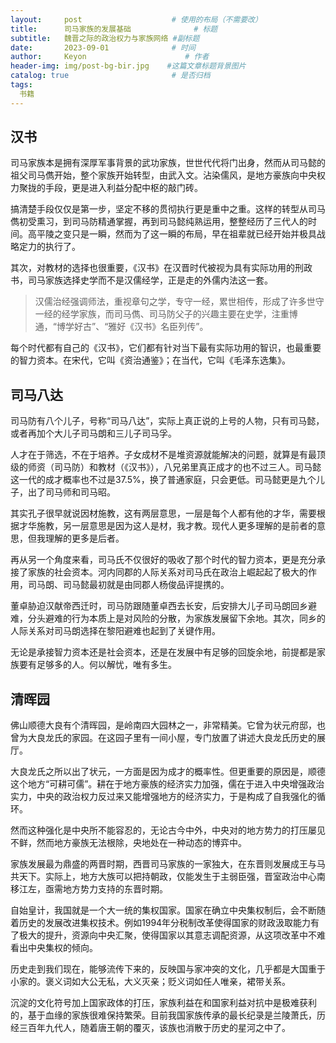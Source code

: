 ```yaml
---
layout:     post                    # 使用的布局（不需要改）
title:      司马家族的发展基础              # 标题 
subtitle:   魏晋之际的政治权力与家族网络 #副标题
date:       2023-09-01              # 时间
author:     Keyon                      # 作者
header-img: img/post-bg-bir.jpg    #这篇文章标题背景图片
catalog: true                       # 是否归档
tags:
  书籍
---
```


## 汉书

司马家族本是拥有深厚军事背景的武功家族，世世代代将门出身，然而从司马懿的祖父司马儁开始，整个家族开始转型，由武入文。沾染儒风，是地方豪族向中央权力聚拢的手段，更是进入利益分配中枢的敲门砖。

搞清楚手段仅仅是第一步，坚定不移的贯彻执行更是重中之重。这样的转型从司马儁初受熏习，到司马防精通掌握，再到司马懿纯熟运用，整整经历了三代人的时间。高平陵之变只是一瞬，然而为了这一瞬的布局，早在祖辈就已经开始并极具战略定力的执行了。

其次，对教材的选择也很重要，《汉书》在汉晋时代被视为具有实际功用的刑政书，司马家族选择史学而不是汉儒经学，正是走的外儒内法这一套。

> 汉儒治经强调师法，重视章句之学，专守一经，累世相传，形成了许多世守一经的经学家族，而司马儁、司马防父子的兴趣主要在史学，注重博通，“博学好古”、“雅好《汉书》名臣列传”。

每个时代都有自己的《汉书》，它们都有针对当下最有实际功用的智识，也最重要的智力资本。在宋代，它叫《资治通鉴》；在当代，它叫《毛泽东选集》。

## 司马八达

司马防有八个儿子，号称“司马八达”，实际上真正说的上号的人物，只有司马懿，或者再加个大儿子司马朗和三儿子司马孚。

人才在于筛选，不在于培养。子女成材不是堆资源就能解决的问题，就算是有最顶级的师资（司马防）和教材（《汉书》），八兄弟里真正成才的也不过三人。司马懿这一代的成才概率也不过是37.5%，换了普通家庭，只会更低。司马懿更是九个儿子，出了司马师和司马昭。

其实孔子很早就说因材施教，这有两层意思，一层是每个人都有他的才华，需要根据才华施教，另一层意思是因为这人是材，我才教。现代人更多理解的是前者的意思，但我理解的更多是后者。

再从另一个角度来看，司马氏不仅很好的吸收了那个时代的智力资本，更是充分承接了家族的社会资本。河内同郡的人际关系对司马氏在政治上崛起起了极大的作用，司马朗、司马懿最初就是由同郡人杨俊品评提携的。

董卓胁迫汉献帝西迁时，司马防跟随董卓西去长安，后安排大儿子司马朗回乡避难，分头避难的行为本质上是对风险的分散，为家族发展留下余地。其次，同乡的人际关系对司马朗选择在黎阳避难也起到了关键作用。

无论是承接智力资本还是社会资本，还是在发展中有足够的回旋余地，前提都是家族要有足够多的人。何以解忧，唯有多生。

## 清晖园

佛山顺德大良有个清晖园，是岭南四大园林之一，非常精美。它曾为状元府邸，也曾为大良龙氏的家园。在这园子里有一间小屋，专门放置了讲述大良龙氏历史的展厅。

大良龙氏之所以出了状元，一方面是因为成才的概率性。但更重要的原因是，顺德这个地方“可耕可儒”。耕在于地方豪族的经济实力加强，儒在于进入中央增强政治实力，中央的政治权力反过来又能增强地方的经济实力，于是构成了自我强化的循环。

然而这种强化是中央所不能容忍的，无论古今中外，中央对的地方势力的打压屡见不鲜，然而地方豪族无法根除，央地处在一种动态的博弈中。

家族发展最为鼎盛的两晋时期，西晋司马家族的一家独大，在东晋则发展成王与马共天下。实际上，地方大族可以把持朝政，仅能发生于主弱臣强，晋室政治中心南移江左，亟需地方势力支持的东晋时期。

自始皇计，我国就是一个大一统的集权国家。国家在确立中央集权制后，会不断随着历史的发展改进集权技术。例如1994年分税制改革使得国家的财政汲取能力有了极大的提升，资源向中央汇聚，使得国家以其意志调配资源，从这项改革中不难看出中央集权的倾向。

历史走到我们现在，能够流传下来的，反映国与家冲突的文化，几乎都是大国重于小家的。褒义词如大公无私，大义灭亲；贬义词如任人唯亲，裙带关系。

沉淀的文化符号加上国家政体的打压，家族利益在和国家利益对抗中是极难获利的，基于血缘的家族很难保持繁荣。目前我国家族传承的最长纪录是兰陵萧氏，历经三百年九代人，随着唐王朝的覆灭，该族也消散于历史的星河之中了。
